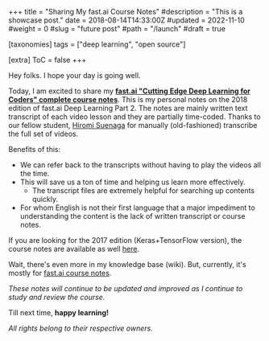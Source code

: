 +++
title = "Sharing My fast.ai Course Notes"
#description = "This is a showcase post."
date = 2018-08-14T14:33:00Z
#updated = 2022-11-10
#weight = 0
#slug = "future post"
#path = "/launch"
#draft = true

[taxonomies]
tags = ["deep learning", "open source"]

[extra]
ToC = false
+++

Hey folks. I hope your day is going well.

Today, I am excited to share my [**fast.ai "Cutting Edge Deep Learning for Coders" complete course notes**](https://cedrickchee.gitbook.io/knowledge/courses/fast.ai/deep-learning-part-2-cutting-edge-deep-learning-for-coders/2018-edition). This is my personal notes on the 2018 edition of fast.ai Deep Learning Part 2. The notes are mainly written text transcript of each video lesson and they are partially time-coded. Thanks to our fellow student, [Hiromi Suenaga](https://twitter.com/hiromi_suenaga) for manually (old-fashioned) transcribe the full set of videos.

Benefits of this:

- We can refer back to the transcripts without having to play the videos all the time.
- This will save us a ton of time and helping us learn more effectively.
  - The transcript files are extremely helpful for searching up contents quickly.
- For whom English is not their first language that a major impediment to understanding the content is the lack of written transcript or course notes.

If you are looking for the 2017 edition (Keras+TensorFlow version), the course notes are available as well [here](https://cedrickchee.gitbook.io/knowledge/courses/fast.ai/deep-learning-part-2-cutting-edge-deep-learning-for-coders/2017-edition).

Wait, there's even more in my knowledge base (wiki). But, currently, it's mostly for [fast.ai course notes](https://cedrickchee.gitbook.io/knowledge/courses/fast.ai/fast.ai).

_These notes will continue to be updated and improved as I continue to study and review the course._

Till next time, **happy learning!**

_All rights belong to their respective owners._
